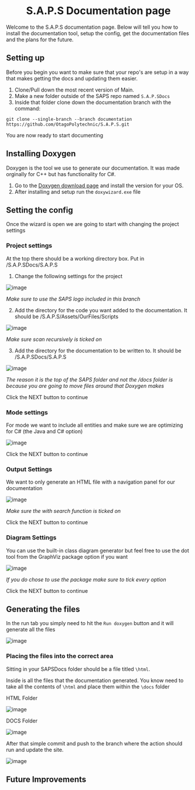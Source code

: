  <h1 align="center">S.A.P.S Documentation page</h1>


Welcome to the S.A.P.S documentation page. Below will tell you how to install the documentation tool, setup the config, get the documentation files and the plans for the future.

<h2>Setting up</h2>

Before you begin you want to make sure that your repo's are setup in a way that makes getting the docs and updating them easier.

1. Clone/Pull down the most recent version of Main.
2. Make a new folder outside of the SAPS repo named `S.A.P.SDocs`
3. Inside that folder clone down the documentation branch with the command:

`git clone --single-branch --branch documentation https://github.com/OtagoPolytechnic/S.A.P.S.git`

You are now ready to start documenting

<h2>Installing Doxygen</h2>
Doxygen is the tool we use to generate our documentation. It was made orginally for C++ but has functionality for C#.

1. Go to the [Doxygen download page](https://doxygen.nl/download.html) and install the version for your OS.
2. After installing and setup run the `doxywizard.exe` file

<h2>Setting the config</h2>

Once the wizard is open we are going to start with changing the project settings

<h3>Project settings</h3>

At the top there should be a working directory box. Put in /S.A.P.SDocs/S.A.P.S 

1. Change the following settings for the project

![image](https://github.com/user-attachments/assets/20997be0-faea-4b2f-90a1-e29d936c152a)

*Make sure to use the SAPS logo included in this branch*

2. Add the directory for the code you want added to the documentation. It should be /S.A.P.S/Assets/OurFiles/Scripts

![image](https://github.com/user-attachments/assets/c4be6a03-64f8-4f51-aa17-80bd580034b7)

*Make sure scan recursively is ticked on*

3. Add the directory for the documentation to be written to. It should be /S.A.P.SDocs/S.A.P.S

![image](https://github.com/user-attachments/assets/a841ca04-9253-4f4d-b0fe-8728629f87ca)

*The reason it is the top of the SAPS folder and not the /docs folder is because you are going to move files around that Doxygen makes*

Click the NEXT button to continue

<h3>Mode settings</h3>

For mode we want to include all entities and make sure we are optimizing for C# (the Java and C# option)

![image](https://github.com/user-attachments/assets/d80033aa-579c-4f76-b0fb-bcd48f25b2b2)

Click the NEXT button to continue

<h3>Output Settings</h3>

We want to only generate an HTML file with a navigation panel for our documentation

![image](https://github.com/user-attachments/assets/cdeb3d7d-86d5-4725-88b2-33b44601bbfa)

*Make sure the with search function is ticked on*

Click the NEXT button to continue

<h3>Diagram Settings</h3>

You can use the built-in class diagram generator but feel free to use the dot tool from the GraphViz package option if you want

![image](https://github.com/user-attachments/assets/c1bd197a-dad0-4680-8407-ac33a55d551e)

*If you do chose to use the package make sure to tick every option*


Click the NEXT button to continue

<h2>Generating the files</h2>

In the run tab you simply need to hit the `Run doxygen` button and it will generate all the files

![image](https://github.com/user-attachments/assets/6661c9cc-107d-4a67-ae04-6a1a8a1532ad)

<h3>Placing the files into the correct area</h3>

Sitting in your SAPSDocs folder should be a file titled `\html`.

Inside is all the files that the documentation generated. You know need to take all the contents of `\html` and place them within the `\docs` folder

HTML Folder

![image](https://github.com/user-attachments/assets/552c75ce-dd37-4c51-b69a-fac20cbc1f74)

DOCS Folder

![image](https://github.com/user-attachments/assets/16d656b6-c07a-461a-a303-7f450a3f6d25)

After that simple commit and push to the branch where the action should run and update the site.

![image](https://github.com/user-attachments/assets/7c72dee3-9ed2-40d1-927b-f78ceb675f7d)

<h2>Future Improvements</h2>


